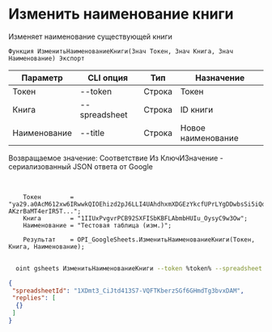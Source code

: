 ﻿---
sidebar_position: 3
---

# Изменить наименование книги
 Изменяет наименование существующей книги



`Функция ИзменитьНаименованиеКниги(Знач Токен, Знач Книга, Знач Наименование) Экспорт`

  | Параметр | CLI опция | Тип | Назначение |
  |-|-|-|-|
  | Токен | --token | Строка | Токен |
  | Книга | --spreadsheet | Строка | ID книги |
  | Наименование | --title | Строка | Новое наименование |

  
  Возвращаемое значение:   Соответствие Из КлючИЗначение - сериализованный JSON ответа от Google

<br/>




```bsl title="Пример кода"
    Токен        = "ya29.a0AcM612xw6IRwwkQIOEhizd2pJ6LLI4UAhdhxmXDGEzYkcfUPrLYgDDwbsSi5iQdc78WPs_1_Qor5KipuV6mAIvr6z-AKzrBaMT4erIR5T...";
    Книга        = "1IIUxPvgvrPCB92SXFISbKBFLAbmbHUIu_OysyC9w3Ow";
    Наименование = "Тестовая таблица (изм.)";

    Результат    = OPI_GoogleSheets.ИзменитьНаименованиеКниги(Токен, Книга, Наименование);
```



```sh title="Пример команды CLI"
    
  oint gsheets ИзменитьНаименованиеКниги --token %token% --spreadsheet "1Pu07Y5UiGVfW4fqfP7tcSQtdSX_2wdm2Ih23zlxJJwc" --title "Тестовая таблица (изм.)"

```

```json title="Результат"
{
 "spreadsheetId": "1XDmt3_CiJtd413S7-VQFTKberzSGf6GHmdTg3bvxDAM",
 "replies": [
  {}
 ]
}
```
